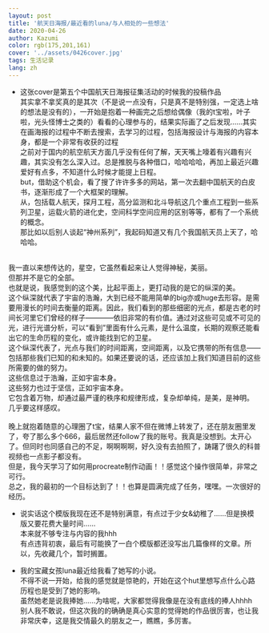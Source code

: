 ```yaml
---
layout: post
title: '航天日海报/最近看的luna/与人相处的一些想法'
date: 2020-04-26
author: Kazumi
color: rgb(175,201,161)
cover: '../assets/0426cover.jpg'
tags: 生活记录
lang: zh
---
```




- 这张cover是第五个中国航天日海报征集活动的时候我的投稿作品<br>
其实拿不拿奖真的是其次（不是说一点没有，只是真不是特别强，一定选上啥的想法是没有的），一开始是抱着一种画完之后想给偶像（我的t宝啦，叶子啦，光头怪博士之类的）看看的心理参与的，结果实际画了之后发现……其实在画海报的过程中不断去搜索，去学习的过程，包括海报设计与海报的内容本身，都是一个非常有收获的过程<br>
之前对于国内的航空航天方面几乎没有任何了解，天天嘴上嚎着有兴趣有兴趣，其实没有怎么深入过。总是推脱与各种借口，哈哈哈哈，再加上最近兴趣爱好有点多，不知道什么时候才能提上日程。<br>
but，借助这个机会，看了搜了许许多多的网站，第一次去翻中国航天的白皮书，逐渐形成了一个大框架的理解。<br>
从，包括载人航天，探月工程，高分监测和北斗导航这几个重点工程到一些系列卫星，运载火箭的进化史，空间科学空间应用的区别等等，都有了一个系统的概念。<br>
那比如以后别人谈起“神州系列”，我起码知道又有几个我国航天员上天了，哈哈哈。<br>
<br>
我一直以来想传达的，星空，它虽然看起来让人觉得神秘，美丽。<br>
但那并不是它的全部。<br>
也就是说，我感觉到的这个美，比起平面上，更打动我的是它的纵深的美。<br>
这个纵深就代表了宇宙的浩瀚，大到已经不能用简单的big亦或huge去形容。是需要用漫长的时间去衡量的距离。因此，我们看到的那些细密的光点，都是古老的时间长河里它们曾经的样子————依旧非常的有价值。通过对这些可见或不可见的光，进行光谱分析，可以“看到”里面有什么元素，是什么温度，长期的观察还能看出它的生命历程的变化，或许能找到它的卫星。<br>
这个纵深代表了，光点与我们的时间距离，空间距离，以及它携带的所有信息——包括那些我们已知的和未知的。如果还要说的话，还应该加上我们知道目前的这些所需要的做的努力。<br>
这些信息过于浩瀚，正如宇宙本身。<br>
这些努力也过于坚信，正如宇宙本身。<br>
它包含着万物，却通过最严谨的秩序和规律形成，复杂却单纯，是美，是神明。<br>
几乎要这样感叹。<br>
<br>
晚上就抱着随意的心理圈了t宝，结果人家不但在微博上转发了，还在朋友圈里发了，夸了那么多个666，最后居然还follow了我的账号。我真是没想到。太开心了。但同时也同感自己的不足，啊啊啊啊，好久没有去拍照了，踌躇了很久的科普视频也一点影子都没有。<br>
但是，我今天学习了如何用procreate制作动画！！感觉这个操作很简单，非常之可行。<br>
总之，我的最初的一个目标达到了！！也算是圆满完成了任务，嘿嘿。一次很好的经历。<br>



- 说实话这个模版我现在还不是特别满意，有点过于少女&幼稚了……但是换模版又要花费大量时间……<br>
本来就不够专注与内容的我hhh<br>
有点违背初衷，最后有可能换了一白个模版都还没写出几篇像样的文章。所以，先收藏几个，暂时搁置。<br>

- 我的宝藏女孩luna最近给我看了她写的小说。<br>
不得不说一开始，给我的感觉就是惊艳的，开始在这个hut里想写点什么心路历程也是受到了她的影响。<br>
虽然她老是说我捧她……为啥呢，大家都觉得我像是在没有底线的捧人hhhh<br>
别人我不敢说，但这次我的的确确是真心实意的觉得她的作品很厉害，也让我非常庆幸，这是我交情最久的朋友之一，瞧瞧，多厉害。
